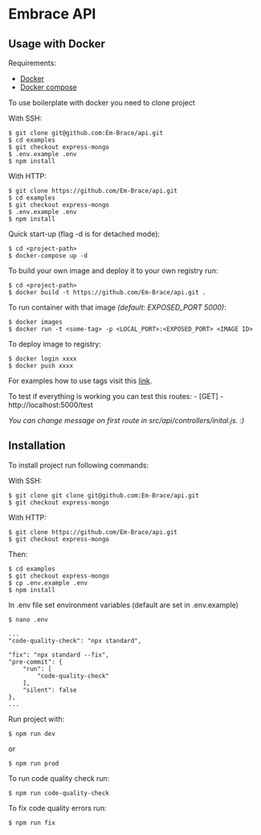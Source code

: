 
  

# Embrace API

  

## Usage with Docker

Requirements:

- [Docker](https://www.docker.com/)
- [Docker compose](https://docs.docker.com/compose/)

To use boilerplate with docker you need to clone project  

With SSH:
```
$ git clone git@github.com:Em-Brace/api.git
$ cd examples
$ git checkout express-mongo
$ .env.example .env
$ npm install
```

With HTTP:
```
$ git clone https://github.com/Em-Brace/api.git
$ cd examples
$ git checkout express-mongo
$ .env.example .env
$ npm install
```
Quick start-up (flag -d is for detached mode):
```
$ cd <project-path>
$ docker-compose up -d
```

To build your own image and deploy it to your own registry run: 
```
$ cd <project-path>
$ docker build -t https://github.com/Em-Brace/api.git .
```
To run container with that image *(default: EXPOSED_PORT 5000)*:
```
$ docker images
$ docker run -t <some-tag> -p <LOCAL_PORT>:<EXPOSED_PORT> <IMAGE ID>
```
To deploy image to registry:
```
$ docker login xxxx
$ docker push xxxx
```
For examples how to use tags visit this [link](https://rng-soft.com/vc/dusan.mladenovic/examples/container_registry).  

To test if everything is working you can test this routes:
	- [GET] - http://localhost:5000/test

 *You can change message on first route in src/api/controllers/inital.js. :)*

## Installation

To install project run following commands:
 
With SSH:
```
$ git clone git clone git@github.com:Em-Brace/api.git
$ git checkout express-mongo
```
With HTTP:
```
$ git clone https://github.com/Em-Brace/api.git
$ git checkout express-mongo
```
Then:
```
$ cd examples
$ git checkout express-mongo
$ cp .env.example .env
$ npm install
```
In .env file set environment variables (default are set in .env.example)
```
$ nano .env

...
"code-quality-check": "npx standard",

"fix": "npx standard --fix",
"pre-commit": {
	"run": [
		"code-quality-check"
	],
	"silent": false
},
...
```
Run project with:
```
$ npm run dev
```
or
```
$ npm run prod
```
To run code quality check run:
```
$ npm run code-quality-check
```
To fix code quality errors run:
```
$ npm run fix
```
